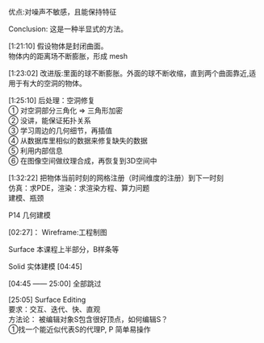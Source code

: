 
优点:对噪声不敏感，且能保持特征

Conclusion: 这是一种半显式的方法。

[1:21:10] 假设物体是封闭曲面。   
物体内的距离场不断膨胀，形成 mesh    

[1:23:02] 改进版:里面的球不断膨胀。外面的球不断收缩，直到两个曲面靠近,适用于有大的空洞的物体。


[1:25:10] 后处理：空洞修复    
① 对空洞部分三角化 ⇒ 三角形加密    
② 没讲，能保证拓扑关系    
③ 学习周边的几何细节，再插值    
④ 从数据库里相似的数据来修复缺失的数据    
⑤ 利用内部信息    
⑥ 在图像空间做纹理合成，再恢复到3D空间中    


[1:32:22] 把物体当前时刻的网格注册（时间维度的注册）到下一时刻    
仿真：求PDE，渲染：求渲染方程、算力问题    
建模、瓶颈    


P14 几何建模 

[02:27]： Wireframe:工程制图  

Surface 本课程上半部分，B样条等   

Solid 实体建模 [04:45]


[04:45 —— 25:00] 全部跳过   


[25:05] Surface Editing    
要求：交互、迭代、快、直观    
方法论：
被编辑对象S包含很好顶点，如何编辑S？   
①找一个能近似代表S的代理P, P 简单易操作    
